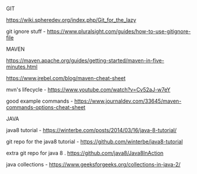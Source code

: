 GIT

https://wiki.spheredev.org/index.php/Git_for_the_lazy

git ignore stuff - https://www.pluralsight.com/guides/how-to-use-gitignore-file

MAVEN

https://maven.apache.org/guides/getting-started/maven-in-five-minutes.html

https://www.jrebel.com/blog/maven-cheat-sheet

mvn's lifecycle - https://www.youtube.com/watch?v=Cv52aJ-w7eY

good example commands - https://www.journaldev.com/33645/maven-commands-options-cheat-sheet

JAVA

java8 tutorial - https://winterbe.com/posts/2014/03/16/java-8-tutorial/

git repo for the java8 tutorial - https://github.com/winterbe/java8-tutorial

extra git repo for java 8 . https://github.com/java8/Java8InAction

java collections - https://www.geeksforgeeks.org/collections-in-java-2/